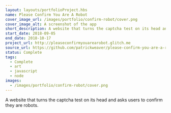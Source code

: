```yaml
---
layout: layouts/portfolioProject.hbs
name: Please Confirm You Are A Robot
cover_image_url: /images/portfolio/confirm-robot/cover.png
cover_image_alt: A screenshot of the app
short_description: A website that turns the captcha test on its head and asks users to confirm they are robots.
start_date: 2018-09-05
end_date: 2018-10-17
project_url: http://pleaseconfirmyouarearobot.glitch.me
source_url: https://github.com/patrickweaver/please-confirm-you-are-a-robot
status: Complete
tags:
  - Complete
  - art
  - javascript
  - node
images:
  - /images/portfolio/confirm-robot/cover.png
---
```


A website that turns the captcha test on its head and asks users to confirm they are robots.
